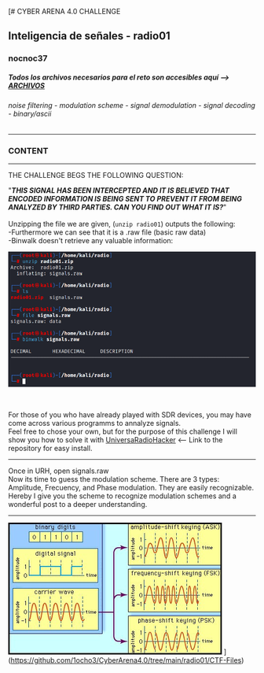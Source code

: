 [# CYBER ARENA 4.0 CHALLENGE
## Inteligencia de señales - radio01
### nocnoc37
##### Todos los archivos necesarios para el reto son accesibles aquí --> [ARCHIVOS](WWW.ARCHIVOS)
###### noise filtering - modulation scheme - signal demodulation - signal decoding - binary/ascii
---
### CONTENT
---  
THE CHALLENGE BEGS THE FOLLOWING QUESTION:  

"***THIS SIGNAL HAS BEEN INTERCEPTED AND IT IS BELIEVED THAT ENCODED INFORMATION IS BEING SENT TO PREVENT IT FROM BEING ANALYZED BY THIRD PARTIES. CAN YOU FIND OUT WHAT IT IS?***"  
<br>
Unzipping the file we are given, (```unzip radio01```) outputs the following:  
-Furthermore we can see that it is a .raw file (basic raw data)  
-Binwalk doesn't retrieve any valuable information:

![screenshot showing various command line inputs: 1st unzip radio01 2nd ls: radio01 ](https://github.com/1ocho3/CyberArena4.0/blob/main/radio01/readme-required/content-initial-approach.png?raw=true)  

<br>

For those of you who have already played with SDR devices, you may have come across various programms to annalyze signals.  
Feel free to chose your own, but for the purpose of this challenge I will show you how to solve it with [UniversaRadioHacker](https://github.com/jopohl/urh) <-- Link to the repository for easy install.  

---   
Once in URH, open signals.raw  
Now its time to guess the modulation scheme. There are 3 types: Amplitude, Frecuency, and Phase modulation. 
They are easily recognizable. Hereby I give you the scheme to recognize modulation schemes and a wonderful post to a deeper understanding.  

---
![modulation scheme](https://github.com/1ocho3/CyberArena4.0/blob/main/radio01/readme-required/modulation-scheme.jpg?raw=true)
](https://github.com/1ocho3/CyberArena4.0/tree/main/radio01/CTF-Files)
